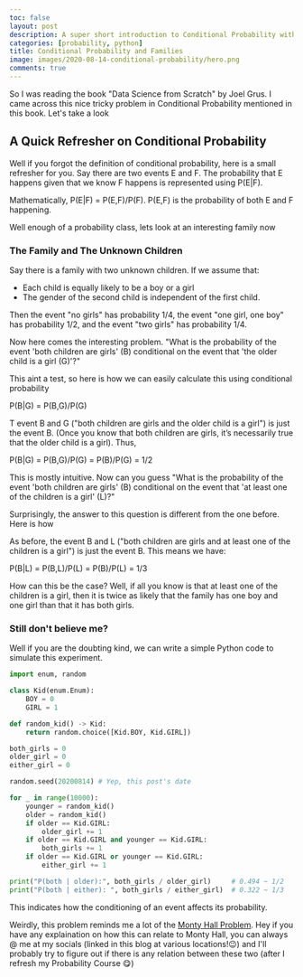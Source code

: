 ```yaml
---
toc: false
layout: post
description: A super short introduction to Conditional Probability with a fun tricky problem involving a family and their unknown children.
categories: [probability, python]
title: Conditional Probability and Families
image: images/2020-08-14-conditional-probability/hero.png
comments: true
---
```

So I was reading the book "Data Science from Scratch" by Joel Grus. I came across this nice tricky problem in Conditional Probability mentioned in this book. Let's take a look

## A Quick Refresher on Conditional Probability

Well if you forgot the definition of conditional probability, here is a small refresher for you. Say there are two events E and F. The probability that E happens given that we know F happens is represented using P(E|F).

Mathematically, P(E|F) = P(E,F)/P(F). P(E,F) is the probability of both E and F happening.

Well enough of a probability class, lets look at an interesting family now

### The Family and The Unknown Children

Say there is a family with two unknown children. If we assume that:
* Each child is equally likely to be a boy or a girl
* The gender of the second child is independent of the first child.

Then the event "no girls" has probability 1/4, the event "one girl, one boy" has probability 1/2, and the event "two girls" has probability 1/4.

Now here comes the interesting problem. "What is the probability of the event 'both children are girls' (B) conditional on the event that 'the older child is a girl (G)'?"

This aint a test, so here is how we can easily calculate this using conditional probability

P(B|G) = P(B,G)/P(G)

T event B and G ("both children are girls and the older child is a girl") is just the event B. (Once you know that both children are girls, it’s necessarily true that the older child is a girl). Thus,

P(B|G) = P(B,G)/P(G) = P(B)/P(G) = 1/2

This is mostly intuitive. Now can you guess "What is the probability of the event 'both children are girls' (B) conditional on the event that 'at least one of the children is a girl' (L)?"

Surprisingly, the answer to this question is different from the one before. Here is how

As before, the event B and L ("both children are girls and at least one of the children is a girl") is just the event B. This means we have:

P(B|L) = P(B,L)/P(L) = P(B)/P(L) = 1/3

How can this be the case? Well, if all you know is that at least one of the children is a girl, then it is twice as likely that the family has one boy and one girl than that it has both girls.

### Still don't believe me?

Well if you are the doubting kind, we can write a simple Python code to simulate this experiment.

```python
import enum, random

class Kid(enum.Enum):
    BOY = 0
    GIRL = 1

def random_kid() -> Kid:
    return random.choice([Kid.BOY, Kid.GIRL])

both_girls = 0
older_girl = 0
either_girl = 0

random.seed(20200814) # Yep, this post's date

for _ in range(10000):
    younger = random_kid()
    older = random_kid()
    if older == Kid.GIRL:
        older_girl += 1
    if older == Kid.GIRL and younger == Kid.GIRL:
        both_girls += 1
    if older == Kid.GIRL or younger == Kid.GIRL:
        either_girl += 1

print("P(both | older):", both_girls / older_girl)     # 0.494 ~ 1/2
print("P(both | either): ", both_girls / either_girl)  # 0.322 ~ 1/3
```

This indicates how the conditioning of an event affects its probability.

Weirdly, this problem reminds me a lot of the [Monty Hall Problem](https://en.wikipedia.org/wiki/Monty_Hall_problem). Hey if you have any explaination on how this can relate to Monty Hall, you can always @ me at my socials (linked in this blog at various locations!😉) and I'll probably try to figure out if there is any relation between these two (after I refresh my Probability Course 😋)
